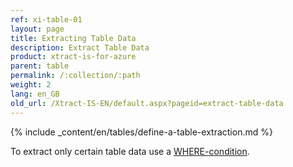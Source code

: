 ```yaml
---
ref: xi-table-01
layout: page
title: Extracting Table Data
description: Extract Table Data
product: xtract-is-for-azure
parent: table
permalink: /:collection/:path
weight: 2
lang: en_GB
old_url: /Xtract-IS-EN/default.aspx?pageid=extract-table-data
---
```


{% include _content/en/tables/define-a-table-extraction.md  %}

To extract only certain table data use a [WHERE-condition](./where-clause).
